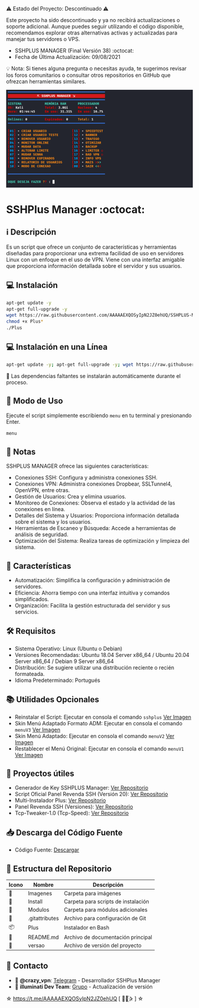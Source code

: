 ﻿⚠️ Estado del Proyecto: Descontinuado ⚠️

Este proyecto ha sido descontinuado y ya no recibirá actualizaciones o soporte adicional. Aunque puedes seguir utilizando el código disponible, recomendamos explorar otras alternativas activas y actualizadas para manejar tus servidores o VPS.

* SSHPLUS MANAGER (Final Versión 38) :octocat:
* Fecha de Última Actualización: 09/08/2021

💡 Nota: Si tienes alguna pregunta o necesitas ayuda, te sugerimos revisar los foros comunitarios o consultar otros repositorios en GitHub que ofrezcan herramientas similares.

![logo](https://github.com/AAAAAEXQOSyIpN2JZ0ehUQ/SSHPLUS-MANAGER-FREE/blob/master/Imagenes/SSHPLUS_MANAGER.png)

# SSHPlus Manager :octocat:

## :information_source: Descripción
Es un script que ofrece un conjunto de características y herramientas diseñadas para 
proporcionar una extrema facilidad de uso en servidores Linux con un enfoque en el uso de 
VPN. Viene con una interfaz amigable que proporciona información detallada sobre el servidor y 
sus usuarios.

## :computer: Instalación
```bash
apt-get update -y
apt-get full-upgrade -y
wget https://raw.githubusercontent.com/AAAAAEXQOSyIpN2JZ0ehUQ/SSHPLUS-MANAGER-FREE/master/Plus
chmod +x Plus*
./Plus
```

## :computer: Instalación en una Línea
```bash
apt-get update -y; apt-get full-upgrade -y; wget https://raw.githubusercontent.com/AAAAAEXQOSyIpN2JZ0ehUQ/SSHPLUS-MANAGER-FREE/master/Plus; chmod +x Plus* && ./Plus
```

:memo: Las dependencias faltantes se instalarán automáticamente durante el proceso.

## :rocket: Modo de Uso

Ejecute el script simplemente escribiendo `menu` en tu terminal y presionando Enter.

```bash
menu
```

## :bookmark_tabs: Notas
SSHPLUS MANAGER ofrece las siguientes características:

- Conexiones SSH: Configura y administra conexiones SSH.
- Conexiones VPN: Administra conexiones Dropbear, SSLTunnel4, OpenVPN, entre otras.
- Gestión de Usuarios: Crea y elimina usuarios.
- Monitoreo de Conexiones: Observa el estado y la actividad de las conexiones en línea.
- Detalles del Sistema y Usuarios: Proporciona información detallada sobre el sistema y los usuarios.
- Herramientas de Escaneo y Búsqueda: Accede a herramientas de análisis de seguridad.
- Optimización del Sistema: Realiza tareas de optimización y limpieza del sistema.

## :star2: Características 

- Automatización: Simplifica la configuración y administración de servidores.
- Eficiencia: Ahorra tiempo con una interfaz intuitiva y comandos simplificados.
- Organización: Facilita la gestión estructurada del servidor y sus servicios.

## :hammer_and_wrench: Requisitos 

- Sistema Operativo: Linux (Ubuntu o Debian)
- Versiones Recomendadas: Ubuntu 18.04 Server x86_64 / Ubuntu 20.04 Server x86_64 / Debian 9 Server x86_64
- Distribución: Se sugiere utilizar una distribución reciente o recién formateada.
- Idioma Predeterminado: Portugués

## :books: Utilidades Opcionales

- Reinstalar el Script: Ejecutar en consola el comando `sshplus` [Ver Imagen](https://github.com/AAAAAEXQOSyIpN2JZ0ehUQ/SSHPLUS-MANAGER-FREE/blob/master/Imagenes/Reinstall_SSHPlus-Manager.png)
- Skin Menú Adaptado Formato ADM: Ejecutar en consola el comando `menuV3` [Ver Imagen](https://github.com/AAAAAEXQOSyIpN2JZ0ehUQ/SSHPLUS-MANAGER-FREE/blob/master/Imagenes/Update_menuV3.png)
- Skin Menú Adaptado: Ejecutar en consola el comando `menuV2` [Ver Imagen](https://github.com/AAAAAEXQOSyIpN2JZ0ehUQ/SSHPLUS-MANAGER-FREE/blob/master/Imagenes/Update_menuV2.png)
- Restablecer el Menú Original: Ejecutar en consola el comando `menuV1` [Ver Imagen](https://github.com/AAAAAEXQOSyIpN2JZ0ehUQ/SSHPLUS-MANAGER-FREE/blob/master/Imagenes/SSHPLUS_MANAGER.png)

## :file_folder: Proyectos útiles 

- Generador de Key SSHPLUS Manager: [Ver Repositorio](https://github.com/AAAAAEXQOSyIpN2JZ0ehUQ/SSHPLUS-MANAGER-FREE/tree/master/Install/Generador)
- Script Oficial Panel Revenda SSH (Versión 20): [Ver Repositorio](https://github.com/AAAAAEXQOSyIpN2JZ0ehUQ/SSHPLUS-MANAGER-FREE/tree/master/Install/Panel_v20)
- Multi-Instalador Plus: [Ver Repositorio](https://github.com/AAAAAEXQOSyIpN2JZ0ehUQ/SSHPLUS-MANAGER-FREE/tree/master/Install/Multi-Instalador)
- Panel Revenda SSH (Versiones): [Ver Repositorio](https://github.com/AAAAAEXQOSyIpN2JZ0ehUQ/SSHPLUS-MANAGER-FREE/tree/master/Install/Panel_Web)
- Tcp-Tweaker-1.0 (Tcp-Speed): [Ver Repositorio](https://github.com/AAAAAEXQOSyIpN2JZ0ehUQ/SSHPLUS-MANAGER-FREE/tree/master/Install/TCP-Speed)

## :inbox_tray: Descarga del Código Fuente

- Código Fuente: [Descargar](https://raw.githubusercontent.com/AAAAAEXQOSyIpN2JZ0ehUQ/SSHPLUS-MANAGER-FREE/master/Install/Source-Code-SSHPlus.zip)

## :open_file_folder: Estructura del Repositorio

| Icono            | Nombre         | Descripción                               |
|------------------|----------------|-------------------------------------------|
| :file_folder:    | Imagenes       | Carpeta para imágenes                     |
| :file_folder:    | Install        | Carpeta para scripts de instalación       |
| :file_folder:    | Modulos        | Carpeta para módulos adicionales          |
| :page_facing_up: | .gitattributes | Archivo para configuración de Git         |
| :package:        | Plus           | Instalador en Bash                        |
| :book:           | README.md      | Archivo de documentación principal        |
| :page_facing_up: | versao         | Archivo de versión del proyecto           |

## :email: Contacto 
* :busts_in_silhouette: **@crazy_vpn**: [Telegram](https://t.me/crazy_vpn) - Desarrollador SSHPlus Manager
* :busts_in_silhouette: **illuminati Dev Team**: [Grupo](https://t.me/AAAAAEXQOSyIpN2JZ0ehUQ) - Actualización de versión

☆ https://t.me/AAAAAEXQOSyIpN2JZ0ehUQ [  ⃘⃤꙰✰ ] ☆
